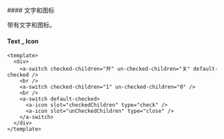 <cn>
#### 文字和图标 

带有文字和图标。
</cn>
<us>
#### Text _ Icon
</us>

```tpl
<template>
  <div>
    <a-switch checked-children="开" un-checked-children="关" default-checked />
    <br />
    <a-switch checked-children="1" un-checked-children="0" />
    <br />
    <a-switch default-checked>
      <a-icon slot="checkedChildren" type="check" />
      <a-icon slot="unCheckedChildren" type="close" />
    </a-switch>
  </div>
</template>
```